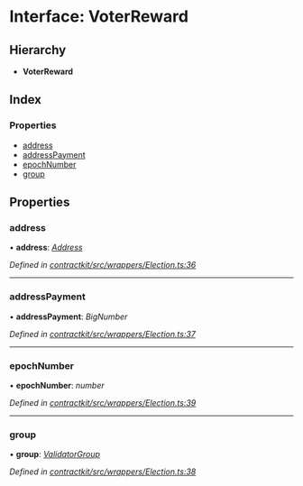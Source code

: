 # Interface: VoterReward

## Hierarchy

* **VoterReward**

## Index

### Properties

* [address](_contractkit_src_wrappers_election_.voterreward.md#address)
* [addressPayment](_contractkit_src_wrappers_election_.voterreward.md#addresspayment)
* [epochNumber](_contractkit_src_wrappers_election_.voterreward.md#epochnumber)
* [group](_contractkit_src_wrappers_election_.voterreward.md#group)

## Properties

###  address

• **address**: *[Address](../modules/_contractkit_src_base_.md#address)*

*Defined in [contractkit/src/wrappers/Election.ts:36](https://github.com/celo-org/celo-monorepo/blob/master/packages/contractkit/src/wrappers/Election.ts#L36)*

___

###  addressPayment

• **addressPayment**: *BigNumber*

*Defined in [contractkit/src/wrappers/Election.ts:37](https://github.com/celo-org/celo-monorepo/blob/master/packages/contractkit/src/wrappers/Election.ts#L37)*

___

###  epochNumber

• **epochNumber**: *number*

*Defined in [contractkit/src/wrappers/Election.ts:39](https://github.com/celo-org/celo-monorepo/blob/master/packages/contractkit/src/wrappers/Election.ts#L39)*

___

###  group

• **group**: *[ValidatorGroup](_contractkit_src_wrappers_validators_.validatorgroup.md)*

*Defined in [contractkit/src/wrappers/Election.ts:38](https://github.com/celo-org/celo-monorepo/blob/master/packages/contractkit/src/wrappers/Election.ts#L38)*
